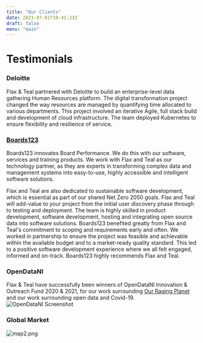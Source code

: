 ```yaml
---
title: "Our Clients"
date: 2021-07-01T10:41:23Z
draft: false
menu: "main"
---
```

# Testimonials 
### Deloitte
Flax & Teal partnered with Deloitte to build an enterprise-level data gathering Human Resources platform. The digital transformation project changed the way resources are managed by quantifying time allocated to various departments. This project involved an iterative Agile, full stack build and development of cloud infrastructure. The team deployed Kubernetes to ensure flexibility and resilience of service. 

### [Boards123](http://boards123.com) 

Boards123 innovates Board Performance. We do this with our software, services and training products. 
We work with Flax and Teal as our technology partner, as they are experts in transforming complex data and management systems into easy-to-use, highly accessible and intelligent software solutions. 

Flax and Teal are also dedicated to sustainable software development, which is essential as part of our shared Net Zero 2050 goals. Flax and Teal will add-value to your project from the initial user discovery phase through to testing and deployment. The team is highly skilled in product development, software development, hosting and integrating open source data into software solutions. Boards123 benefited greatly from Flax and Teal's commitment to scoping and requirements early and often. We worked in partnership to ensure the project was feasible and achievable within the available budget and to a market-ready quality standard. This led to a positive software development experience where we all felt engaged, informed and on-track. Boards123 highly recommends Flax and Teal.

### OpenDataNI
Flax & Teal have successfully been winners of OpenDataNI Innovation & Outreach Fund 2020 & 2021, for our work surrounding [Our Raging Planet](https://ourragingplanet.com) and our work surrounding open data and Covid-19. <br>
![OpenDataNI Screenshot](/images/odniorpaward.jfif) </br>

### Global Market
![map2.png](/images/map2.png)
